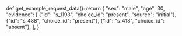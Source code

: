 def get_example_request_data():
    return {
        "sex": "male",
        "age": 30,
        "evidence": [
            {"id": "s_1193", "choice_id": "present", "source": "initial"},
            {"id": "s_488", "choice_id": "present"},
            {"id": "s_418", "choice_id": "absent"},
        ],
    }